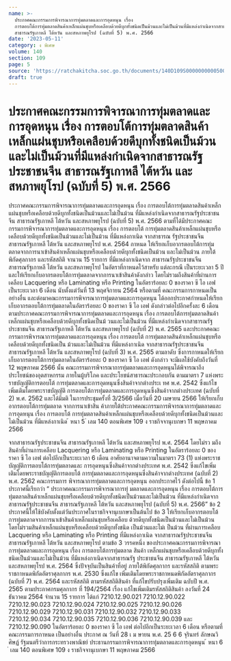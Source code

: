 ```yaml
---
name: >-
  ประกาศคณะกรรมการพิจารณาการทุ่มตลาดและการอุดหนุน เรื่อง
  การตอบโต้การทุ่มตลาดสินค้าเหล็กแผ่นชุบหรือเคลือบด้วยดีบุกทั้งชนิดเป็นม้วนและไม่เป็นม้วนที่มีแหล่งกำเนิดจากสาธารณรัฐประชาชนจีน
  สาธารณรัฐเกาหลี ไต้หวัน และสหภาพยุโรป (ฉบับที่ 5) พ.ศ. 2566
date: '2023-05-11'
category: ง พิเศษ
volume: 140
section: 109
page: 5
source: 'https://ratchakitcha.soc.go.th/documents/140D109S0000000000500.pdf'
draft: true
---
```


# ประกาศคณะกรรมการพิจารณาการทุ่มตลาดและการอุดหนุน เรื่อง การตอบโต้การทุ่มตลาดสินค้าเหล็กแผ่นชุบหรือเคลือบด้วยดีบุกทั้งชนิดเป็นม้วนและไม่เป็นม้วนที่มีแหล่งกำเนิดจากสาธารณรัฐประชาชนจีน สาธารณรัฐเกาหลี ไต้หวัน และสหภาพยุโรป (ฉบับที่ 5) พ.ศ. 2566

ประกาศคณะกรรมการพิจารณาการทุ่มตลาดและการอุดหนุน เรื่อง การตอบโต้การทุ่มตลาดสินค้าเหล็กแผ่นชุบหรือเคลือบด้วยดีบุกทั้งชนิดเป็นม้วนและไม่เป็นม้วน ที่มีแหล่งกำเนิดจากสาธารณรัฐประชาชนจีน สาธารณรัฐเกาหลี ไต้หวัน และสหภาพยุโรป (ฉบับที่ 5) พ.ศ. 2566 ตามที่ได้มีประกาศคณะกรรมการพิจารณาการทุ่มตลาดและการอุดหนุน เรื่อง การตอบโต้ การทุ่มตลาดสินค้าเหล็กแผ่นชุบหรือเคลือบด้วยดีบุกทั้งชนิดเป็นม้วนและไม่เป็นม้วน ที่มีแหล่งกาเนิด จากสาธารณ รัฐประชาชนจีน สาธารณรัฐเกาหลี ไต้หวัน และสหภาพยุโรป พ.ศ. 2564 กาหนด ให้เรียกเก็บอากรตอบโต้การทุ่มตลาดจากการนาเข้าสินค้าเหล็กแผ่นชุบหรือเคลือบด้วยดีบุกทั้งชนิดเป็นม้วน และไม่เป็นม้วน ภายใต้พิกัดศุลกากร และรหัสสถิติ จานวน 15 รายการ ที่มีแหล่งกาเนิดจาก สาธารณรัฐประชาชนจีน สาธารณรัฐเกาหลี ไต้หวัน และสหภาพยุโรป ในอัตราที่กาหนดไว้สาหรับ แต่ละกรณี เป็นระยะเวลา 5 ปี และให้เรียกเก็บอากรตอบโต้การทุ่มตลาดจากการนาเข้าสินค้าดังกล่าว โดยไม่รวมถึงสินค้าที่ผ่านการเคลือบ Lacquering หรือ Laminating หรือ Printing ในอัตราร้อยละ 0 ของราคา ซี ไอ เอฟ เป็นระยะเวลา 6 เดือน นับตั้งแต่วันที่ 13 พฤศจิกายน 2564 หรือตามที่ คณะกรรมการกาหนดเป็นอย่างอื่น และต่อมาคณะกรรมการพิจารณาการทุ่มตลาดและการอุดหนุน ได้ออกประกาศกำหนดให้เรียกเก็บอากรตอบโต้การทุ่มตลาดในอัตราร้อยละ 0 ของราคา ซี ไอ เอฟ ดังกล่าวต่อไปอีกครั้งละ 6 เดือน ตามประกาศคณะกรรมการพิจารณาการทุ่มตลาดและการอุดหนุน เรื่อง การตอบโต้การทุ่มตลาดสินค้าเหล็กแผ่นชุบหรือเคลือบด้วยดีบุกทั้งชนิดเป็นม้ วนและไม่เป็นม้วน ที่มีแหล่งกำเนิดจากสาธารณรัฐประชาชนจีน สาธารณรัฐเกาหลี ไต้หวัน และสหภาพยุโรป (ฉบับที่ 2) พ.ศ. 2565 และประกาศคณะกรรมการพิจารณาการทุ่มตลาดและการอุดหนุน เรื่อง การตอบโต้ การทุ่มตลาดสินค้าเหล็กแผ่นชุบหรือเคลือบด้วยดีบุกทั้งชนิดเป็น ม้วนและไม่เป็นม้วน ที่มีแหล่งกาเนิด จากสาธารณรัฐประชาชนจีน สาธารณรัฐเกาหลี ไต้หวัน และสหภาพยุโรป (ฉบับที่ 3) พ.ศ. 2565 ตามลาดับ ซึ่งการกาหนดให้เรียกเก็บอากรตอบโต้การทุ่มตลาดในอัตราร้อยละ 0 ของราคา ซี ไอ เอฟ ดังกล่าว จะมีผลใช้บังคับถึงวันที่ 12 พฤษภาคม 2566 นั้น คณะกรรมการพิจารณาการทุ่มตลาดและการอุดหนุนได้พิจารณาถึงประโยชน์ของอุตสาหกรรม ภายในผู้บริโภค และประโยชน์สาธารณะประกอบกัน ตามมาตรา 7 แห่งพระราชบัญญัติการตอบโต้ การทุ่มตลาดและการอุดหนุนซึ่งสินค้าจากต่างประเ ทศ พ.ศ. 2542 ซึ่งแก้ไขเพิ่มเติมโดยพระราชบัญญัติ การตอบโต้การทุ่มตลาดและการอุดหนุนซึ่งสินค้าจากต่างประเทศ (ฉบับที่ 2) พ.ศ. 2562 และได้มีมติ ในการประชุมครั้งที่ 3/2566 เมื่อวันที่ 20 เมษายน 2566 ให้เรียกเก็บอากรตอบโต้การทุ่มตลาด จากการนาเข้าสิน ค้าภายใต้ประกาศคณะกรรมการพิจารณาการทุ่มตลาดและการอุดหนุน เรื่อง การตอบโต้ การทุ่มตลาดสินค้าเหล็กแผ่นชุบหรือเคลือบด้วยดีบุกทั้งชนิดเป็นม้วนและไม่เป็นม้วน ที่มีแหล่งกาเนิด ้ หนา 5 ่ เลม 140 ตอนพิเศษ 109 ง ราชกิจจานุเบกษา 11 พฤษภาคม 2566

จากสาธารณรัฐประชาชนจีน สาธารณรัฐเกาหลี ไต้หวัน และสหภาพยุโรป พ.ศ. 2564 โดยไม่รว มถึง สินค้าที่ผ่านการเคลือบ Lacquering หรือ Laminating หรือ Printing ในอัตราร้อยละ 0 ของราคา ซี ไอ เอฟ ต่อไปอีกเป็นระยะเวลา 6 เดือน อาศัยอานาจตามความในมาตรา 73 (1) แห่งพระราชบัญญัติการตอบโต้การทุ่มตลาดและ การอุดหนุนซึ่งสินค้าจากต่างประเทศ พ.ศ. 2542 ซึ่งแก้ไขเพิ่มเติมโดยพระราชบัญญัติการตอบโต้ การทุ่มตลาดและการอุดหนุนซึ่งสินค้าจากต่างประเทศ (ฉบับที่ 2) พ.ศ. 2562 คณะกรรมการ พิจารณาการทุ่มตลาดและการอุดหนุน ออกประกาศไว้ ดังต่อไปนี้ ข้อ 1 ประกาศนี้เรียกว่า “ ประกาศคณะกรรมการพิจารณาการทุ่ มตลาดและการอุดหนุน เรื่อง การตอบโต้การทุ่มตลาดสินค้าเหล็กแผ่นชุบหรือเคลือบด้วยดีบุกทั้งชนิดเป็นม้วนและไม่เป็นม้วน ที่มีแหล่งกำเนิดจากสาธารณรัฐประชาชนจีน สาธารณรัฐเกาหลี ไต้หวัน และสหภาพยุโรป (ฉบับที่ 5) พ.ศ. 2566” ข้อ 2 ประกาศนี้ให้ใช้บังคับตั้งแต่วันประกาศในราชกิจจานุเบกษาเป็นต้นไป ข้อ 3 ให้เรียกเก็บอากรตอบโต้การทุ่มตลาดจากการนาเข้าสินค้าเหล็กแผ่นชุบหรือเคลือบ ด้วยดีบุกทั้งชนิดเป็นม้วนและไม่เป็นม้วน โดยไม่รวมสินค้าเหล็กแผ่นชุบหรือเคลือบด้วยดีบุกทั้งชนิด เป็นม้วนและไม่เ ป็นม้วน ที่ผ่านการเคลือบ Lacquering หรือ Laminating หรือ Printing ที่มีแหล่งกาเนิด จากสาธารณรัฐประชาชนจีน สาธารณรัฐเกาหลี ไต้หวัน และสหภาพยุโรป ตามข้อ 3 วรรคหนึ่ง ของประกาศคณะกรรมการพิจารณาการทุ่มตลาดและการอุดหนุน เรื่อง การตอบโต้การทุ่มตลาด สินค้า เหล็กแผ่นชุบหรือเคลือบด้วยดีบุกทั้งชนิดเป็นม้วนและไม่เป็นม้วน ที่มีแหล่งกาเนิดจากสาธารณรัฐ ประชาชนจีน สาธารณรัฐเกาหลี ไต้หวัน และสหภาพยุโรป พ.ศ. 2564 ซึ่งปัจจุบันเป็นสินค้าที่อยู่ ภายใต้พิกัดศุลกากร และรหัสสถิติ ตามพระราชกาหนดพิกัดอัตราศุลกากร พ.ศ. 2530 ซึ่งแก้ไข เพิ่มเติมโดยพระราชกาหนดพิกัดอัตราศุลกากร (ฉบับที่ 7) พ.ศ. 2564 และรหัสสถิติ ตามรหัสสถิติสินค้า ที่แก้ไขปรับปรุงเพิ่มเติม ฉบับปี พ.ศ. 2565 ตามประกาศกรมศุลกากร ที่ 194/2564 เรื่อง แก้ไขเพิ่มเติมรหัสสถิติสินค้า ลงวันที่ 24 ธันวาคม 2564 จำนวน 15 รายการ ได้แก่ 7210.12.90.021 7210.12.90.022 7210.12.90.023 7210.12.90.024 7210.12.90.025 7210.12.90.026 7210.12.90.029 7210.12.90.031 7210.12.90.032 7210.12.90.033 7210.12.90.034 7210.12.90.035 7210.12.90.036 7210.12.90.039 และ 7210.12.90.090 ในอัตราร้อยละ 0 ของราคา ซี ไอ เอฟ ต่อไปอีกเป็นระยะเวลา 6 เดือน หรือตามที่คณะกรรมการกาหนด เป็นอย่างอื่น ประกาศ ณ วันที่ 28 เ ม ษายน พ.ศ. 25 6 6 จุรินทร์ ลักษณวิศิษฏ์ รัฐมนตรีว่าการกระทรวงพาณิชย์ ประธานกรรมการพิจารณาการทุ่มตลาดและการอุดหนุน ้ หนา 6 ่ เลม 140 ตอนพิเศษ 109 ง ราชกิจจานุเบกษา 11 พฤษภาคม 2566
